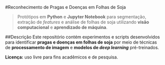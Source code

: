 #Reconhecimento de Pragas e Doenças em Folhas de Soja
> Protótipos em **Python** e **Jupyter Notebook** para segmentação, extração de *features* e análise de folhas de soja utilizando **visão computacional** e **aprendizado de máquina**.

##Descrição
Este repositório contém experimentos e scripts desenvolvidos para identificar **pragas e doenças em folhas de soja** por meio de técnicas de **processamento de imagem** e **modelos de *deep learning*** pré-treinados.


**Licença:** uso livre para fins acadêmicos e de pesquisa.
